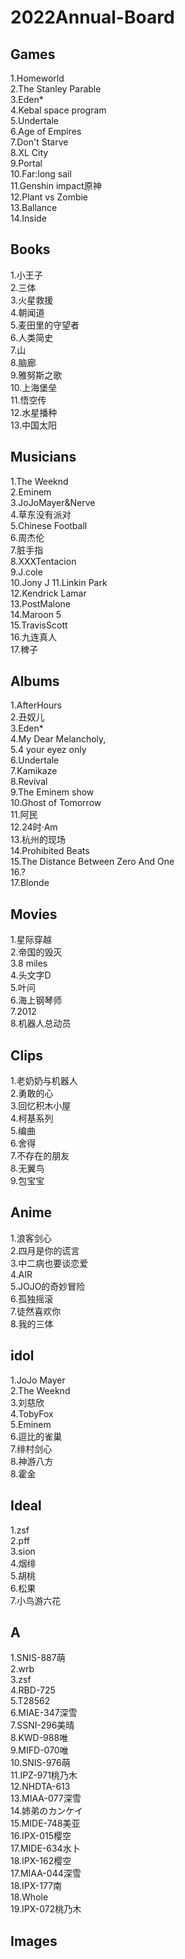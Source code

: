 # 2022Annual-Board

## Games
1.Homeworld  
2.The Stanley Parable  
3.Eden*  
4.Kebal space program  
5.Undertale  
6.Age of Empires  
7.Don't Starve  
8.XL City  
9.Portal  
10.Far:long sail  
11.Genshin impact原神  
12.Plant vs Zombie  
13.Ballance  
14.Inside  

## Books
1.小王子  
2.三体  
3.火星救援  
4.朝闻道  
5.麦田里的守望者  
6.人类简史  
7.山  
8.脑廊  
9.雅努斯之歌  
10.上海堡垒  
11.悟空传  
12.水星播种  
13.中国太阳  
 
## Musicians
1.The Weeknd  
2.Eminem  
3.JoJoMayer&Nerve  
4.草东没有派对  
5.Chinese Football  
6.周杰伦  
7.脏手指  
8.XXXTentacion  
9.J.cole   
10.Jony J
11.Linkin Park  
12.Kendrick Lamar  
13.PostMalone   
14.Maroon 5  
15.TravisScott  
16.九连真人  
17.稗子   

## Albums
1.AfterHours  
2.丑奴儿  
3.Eden*    
4.My Dear Melancholy,  
5.4 your eyez only  
6.Undertale  
7.Kamikaze  
8.Revival   
9.The Eminem show   
10.Ghost of Tomorrow   
11.阿民   
12.24时·Am  
13.杭州的现场  
14.Prohibited Beats  
15.The Distance Between Zero And One  
16.?  
17.Blonde  

## Movies
1.星际穿越  
2.帝国的毁灭  
3.8 miles  
4.头文字D  
5.叶问  
6.海上钢琴师  
7.2012  
8.机器人总动员  

## Clips 
1.老奶奶与机器人  
2.勇敢的心  
3.回忆积木小屋  
4.柯基系列  
5.编曲  
6.舍得   
7.不存在的朋友  
8.无翼鸟  
9.包宝宝  

## Anime 
1.浪客剑心   
2.四月是你的谎言    
3.中二病也要谈恋爱  
4.AIR  
5.JOJO的奇妙冒险  
6.孤独摇滚  
7.徒然喜欢你  
8.我的三体  

## idol
1.JoJo Mayer  
2.The Weeknd  
3.刘慈欣  
4.TobyFox  
5.Eminem  
6.逗比的雀巢  
7.绯村剑心  
8.神游八方  
8.霍金  

## Ideal
1.zsf  
2.pff  
3.sion  
4.烟绯  
5.胡桃  
6.松果  
7.小鸟游六花      

## A
1.SNIS-887萌  
2.wrb  
3.zsf  
4.RBD-725  
5.T28562   
6.MIAE-347深雪  
7.SSNI-296美晴  
8.KWD-988唯  
9.MIFD-070唯  
10.SNIS-976萌  
11.IPZ-971桃乃木  
12.NHDTA-613  
13.MIAA-077深雪  
14.姉弟のカンケイ  
15.MIDE-748美亚  
16.IPX-015樱空  
17.MIDE-634水卜   
18.IPX-162樱空  
17.MIAA-044深雪  
18.IPX-177南  
18.Whole  
19.IPX-072桃乃木  

## Images  
